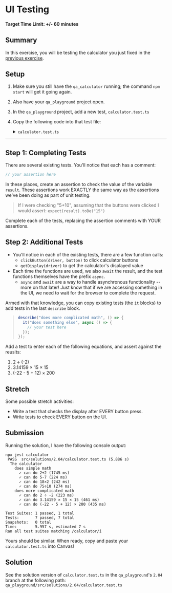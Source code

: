 # UI Testing

#### Target Time Limit: +/- 60 minutes

## Summary

In this exercise, you will be testing the calculator you just fixed in the
<a href="./le2.04.1.html" target="\_blank">previous exercise</a>.

## Setup

1. Make sure you still have the `qa_calculator` running; the command `npm start`
   will get it going again.
1. Also have your `qa_playground` project open.
1. In the `qa_playground` project, add a new test, `calculator.test.ts`
1. Copy the following code into that test file:
   <details markdown="1"><summary><code>calculator.test.ts</code></summary>

   ```typescript
   import { Builder, By, Capabilities, WebDriver } from "selenium-webdriver";

   const chromedriver = require("chromedriver");

   const driver: WebDriver = new Builder()
     .withCapabilities(Capabilities.chrome())
     .build();

   describe("The calculator", () => {
     beforeEach(async () => {
       driver.get("http://localhost:3000");
     });
     afterAll(async () => {
       driver.quit();
     });
     describe("does simple math", () => {
       it("can do 2+2", async () => {
         await clickButton(driver, "2");
         await clickButton(driver, "+");
         await clickButton(driver, "2");
         await clickButton(driver, "=");
         let result = await getDisplay(driver);
         // your assertion here
       });
       it("can do 5-7", async () => {
         await clickButton(driver, "5");
         await clickButton(driver, "-");
         await clickButton(driver, "7");
         await clickButton(driver, "=");
         let result = await getDisplay(driver);
         // your assertion here
       });
       it("can do 18×2", async () => {
         await clickButton(driver, "1");
         await clickButton(driver, "8");
         await clickButton(driver, "×");
         await clickButton(driver, "2");
         await clickButton(driver, "=");
         let result = await getDisplay(driver);
         // your assertion here
       });
       it("can do 75÷10", async () => {
         await clickButton(driver, "7");
         await clickButton(driver, "5");
         await clickButton(driver, "÷");
         await clickButton(driver, "1");
         await clickButton(driver, "0");
         await clickButton(driver, "=");
         let result = await getDisplay(driver);
         // your assertion here
       });
     });
     describe("does more complicated math", () => {});
   });

   /** Pass in the driver, and a string matching the button you want to click, and the button will be clicked
    * @param {WebDriver} driver the test's driver object
    * @param {string} button the text on the button to click
    * @example clickButton(driver, "=") // will click the equals button
    */
   async function clickButton(
     driver: WebDriver,
     button: string
   ): Promise<void> {
     return (
       await driver.findElement(By.xpath(`//button[text()="${button}"]`))
     ).click();
   }
   /** Pass in the driver, and get back a promise that will resolve as the displayed value
    * @param {WebDriver} driver the test's driver object
    * @returns {Promise<string>} A promised string that resolves to the text of the display
    * @example
    * getDisplay(driver).then(result=>console.log) // will log the text
    * let result = await getDisplay(driver) // will assign the text to the variable result
    */
   async function getDisplay(driver: WebDriver): Promise<string> {
     return await (await driver.findElement(By.css(".display"))).getText();
   }
   ```

   </details>

---

## Step 1: Completing Tests

There are several existing tests. You'll notice that each has a comment:

```typescript
// your assertion here
```

In these places, create an assertion to check the value of the variable
`result`. These assertions work EXACTLY the same way as the assertions we've
been doing as part of unit testing.

> If I were checking "5+10", assuming that the buttons were clicked I would
> assert: `expect(result).toBe("15")`

Complete each of the tests, replacing the assertion comments with YOUR
assertions.

## Step 2: Additional Tests

- You'll notice in each of the existing tests, there are a few function calls:
  - `clickButton(driver, button)` to click calculator buttons
  - `getDisplay(driver)` to get the calculator's displayed value
- Each time the functions are used, we also `await` the result, and the test
  functions themselves have the prefix `async`.
  - `async` and `await` are a way to handle asynchronous functionality -- more
    on that later! Just know that if we are accessing something in the UI, we
    need to wait for the browser to complete the request.

Armed with that knowledge, you can copy existing tests (the `it` blocks) to add
tests in the last `describe` block.

> ```typescript
> describe("does more complicated math", () => {
>   it("does something else", async () => {
>     // your test here
>   });
> });
> ```

Add a test to enter each of the following equations, and assert against the
reuslts:

1. 2 ÷ (-2)
1. 3.14159 × 15 × 15
1. (-22 - 5 + 12) × 200

## Stretch

Some possible stretch activities:

- Write a test that checks the display after EVERY button press.
- Write tests to check EVERY button on the UI.

## Submission

Running the solution, I have the following console output:

```
npx jest calculator
 PASS  src/solutions/2.04/calculator.test.ts (5.886 s)
  The calculator
    does simple math
      ✓ can do 2+2 (1745 ms)
      ✓ can do 5-7 (224 ms)
      ✓ can do 18×2 (242 ms)
      ✓ can do 75÷10 (274 ms)
    does more complicated math
      ✓ can do 2 ÷ -2 (223 ms)
      ✓ can do 3.14159 × 15 × 15 (461 ms)
      ✓ can do (-22 - 5 + 12) × 200 (435 ms)

Test Suites: 1 passed, 1 total
Tests:       7 passed, 7 total
Snapshots:   0 total
Time:        5.957 s, estimated 7 s
Ran all test suites matching /calculator/i
```

Yours should be similar. When ready, copy and paste your `calculator.test.ts`
into Canvas!

## Solution

See the solution version of `calculator.test.ts` in the `qa_playground`'s `2.04`
branch at the following path:
`qa_playground/src/solutions/2.04/calculator.test.ts`
